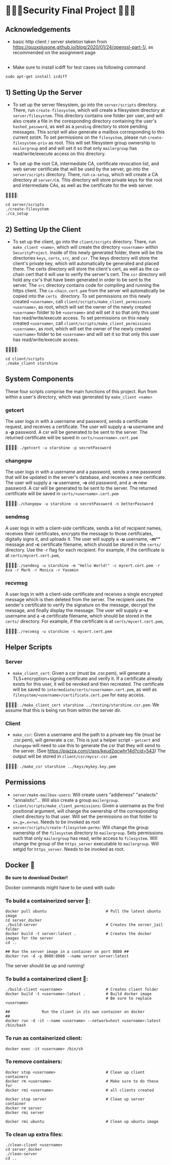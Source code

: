 # 🔐🙅‍♀️Security Final Project 🙅‍♂️🔐
## Acknowledgements
- basic http client / server skeleton taken from https://quuxplusone.github.io/blog/2020/01/24/openssl-part-1/, as recommended on the assignment page

##
- Make sure to install icdiff for test cases via following command
```
sudo apt-get install icdiff
```

## 1) Setting Up the Server
- To set up the server filesystem, go into the ```server/scripts``` directory. There, run ```create-filesystem```, which will create a filesystem directory at ```server/filesystem```. This directory contains one folder per user, and will also create a file in the coresponding directory containing the user's ```hashed_password```, as well as a ```pending``` directory to store pending messages. This script will also generate a mailbox corresponding to this current `$USER`. 
To set permissions on the `filesystem`, please run `create-filesystem-priv` as root. This will set filesystem group ownership to `mailergroup` and and will set it so that only `mailergroup` has read/write/execute access on this directory.

- To set up the root CA, intermediate CA, certificate revocation list, and web server certificate that will be used by the server, go into the ```server/scripts``` directory. There, run ```ca-setup```, which will create a CA directory at ```server/CA```. This directory will store private keys for the root and intermediate CAs, as well as the certificate for the web server.

🏃🏽‍♀️💨:
```
cd server/scripts
./create-filesystem
./ca_setup
```

## 2) Setting Up the Client
- To set up the client, go into the ```client/scripts``` directory. There, run ```make_client <name>```, which will create the directory ```<username>``` within ```SecurityProject```. Inside of this newly generated folder, there will be the directories ```keys```, ```certs```, `src`, and ```csr```. The keys directory will store the client's private key, which will automatically be generated and placed there. The certs directory will store the client's cert, as well as the ca-chain cert that it will use to verify the server's cert. The ```csr``` directory will hold any csr's that have been generated in order to be sent to the server. The `src` directory contains code for compiling and running the https client. The ```ca-chain.cert.pem``` from the server will automatically be copied into the ```certs ``` directory.
To set permissions on this newly created `<username>`, call `client/scripts/make_client_permissions <username>`, as root, which will set the owner of the newly created `<username>` folder to be `<username>` and will set it so that only this user has read/write/execute access.
To set permissions on this newly created `<username>`, call `client/scripts/make_client_permissions <username>`, as root, which will set the owner of the newly created `<username>` folder to be `<username>` and will set it so that only this user has read/write/execute access.

🏃🏽‍♀️💨:
```
cd client/scripts
./make_client starshine
```

## System Components
These four scripts comprise the main functions of this project. Run from within a user's directory, which was generated by ```make_client <name>```
### getcert
The user logs in with a username and password, sends a certificate request, and receives a certificate. The user will supply a **-u** username and a **-p** password. A csr will be generated to be sent to the server. The returned certificate will be saved in `certs/<username>.cert.pem`

🏃🏽‍♀️💨: `./getcert -u starshine -p secretPassword`

### changepw
The user logs in with a username and a password, sends a new password that will be updated in the server's database, and receives a new certificate. The user will supply a **-u** username, **-o** old password, and a **-n** new password. A csr will be generated to be sent to the server. The returned certificate will be saved in `certs/<username>.cert.pem`

🏃🏽‍♀️💨:`./changepw -u starshine -o secretPassword -n betterPassword`

### sendmsg
A user logs in with a client-side certificate, sends a list of recipient names, receives their certificates, encrypts the message to those certificates, digitally signs it, and uploads it. The user will supply a **-u** username, **-m**** message and **-c** certificate filename, which should be stored in the `certs/` directory. Use the -r flag for each recipient.
For example, if the certificate is at `certs/mycert.cert.pem`, 

🏃🏽‍♀️💨:`./sendmsg -u starshine -m "Hello World!" -c mycert.cert.pem -r Ava -r Mark -r Monica -r Yasemin`

### recvmsg
A user logs in with a client-side certificate and receives a single encrypted message which is then deleted from the server. The recipient uses the sender's certificate to verify the signature on the message, decrypt the message, and finally display the message. The user will supply a **-u** username and a **-c** certificate filename, which should be stored in the `certs/` directory.
For example, if the certificate is at `certs/mycert.cert.pem`,

🏃🏽‍♀️💨:`./recvmsg -u starshine -c mycert.cert.pem`

## Helper Scripts
### Server
- ```make_client_cert```: Given a csr (must be .csr.pem), will generate a TLS+encryption+signing certificate and verify it. If a certificate already exists for this user, it will be revoked and then recreated. The certificate will be saved to ```intermediate/certs/<username>.cert.pem```, as well as ```filesystem/<username>/certificate.cert.pem``` for easy access.

🏃🏽‍♀️💨: ```./make_client_cert starshine ../testing/starshine.csr.pem```.  We assume that this is being run from within the server dir.


### Client
- ```make_csr```: Given a username and the path to a private key file (must be .csr.pem), will generate a csr. This is just a helper script - ```getcert``` and ```changepw``` will need to use this to generate the csr that they will send to the server. (See https://piazza.com/class/keud2qcwhr14d?cid=543)
The output will be stored in ```client/csr/mycsr.csr.pem```

🏃🏽‍♀️💨: ```./make_csr starshine ../keys/mykey.key.pem```

## Permissions
- ```server/make-mailbox-users```: Will create users "addleness" "analects" "annalistic"... Will also create a group `mailergroup`.
- ```client/scripts/make_client_permissions```: Given a username as the first positional argument, will change the ownership of the corresponding client directory to that user. Will set the permissions on that folder to `u=,g=,o=rwx`. Needs to be invoked as root
- ```server/scripts/create-filesystem-perms```: Will change the group ownership of the `filesystem` directory to `mailergroup`. Sets permissions such that only `mailergroup` has read, write access to `filesystem`. Will change the group of the `https_server` executable to `mailergroup`. Will setgid for `https_server`. Needs to be invoked as root.

## Docker 🐳
**Be sure to download Docker!**

Docker commands might have to be used with sudo

### To build a containerized server 🐳:
    docker pull ubuntu                          # Pull the latest ubuntu image
    cd server_docker
    ./build-server                              # Creates the server_jail folder
    docker build -t server:latest .             # Creates the docker images for the server
    cd ..

    ## Run the server image in a container on port 8080 ##
    docker run -d -p 8080:8080 --name server server:latest

The server should be up and running!

### To build a containerized client 🐳:
    ./build-client <username>                   # Creates client folder
    docker build -t <username>:latest .         # Build docker image
                                                # Be sure to replace <username>
    
    ##              Run the client in its own container on docker               ##
    docker run -d -it --name <username> --network=host <username>:latest /bin/bash

### To run as containerized client:
    docker exec -it <username> /bin/sh

### To remove containers:
    docker stop <username>                      # Clean up client containers
    docker rm <username>                        # Make sure to do these for
    docker rmi <username>                       # all clients created

    docker stop server                          # Clean up server container
    docker rm server
    docker rmi server

    docker rmi ubuntu                           # Clean up ubuntu image

### To clean up extra files:
    ./clean-client <username>
    cd server_docker
    ./clean-server
    cd ..